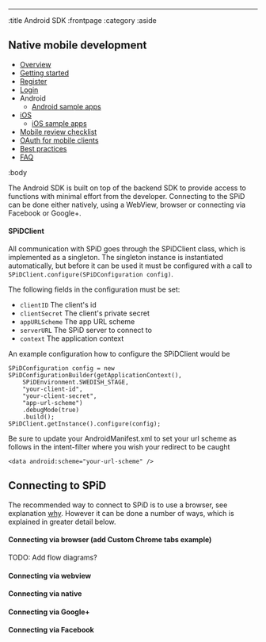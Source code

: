 --------------------------------------------------------------------------------
:title Android SDK
:frontpage
:category
:aside

## Native mobile development

- [Overview](/mobile/overview/)
- [Getting started](/mobile/mobile-development/)
- [Register](/mobile/register/)
- [Login](/mobile/login/)
- Android
    - [Android sample apps](/sdks/android/sample-apps/)
- [iOS](/sdks/ios/)
    - [iOS sample apps](/sdks/ios/sample-apps/)
- [Mobile review checklist](/mobile/reviews/)
- [OAuth for mobile clients](/mobile/oauth-authentication-on-mobile-devices/)
- [Best practices](/mobile/best-practices/)
- [FAQ](/mobile/faq/)

:body

The Android SDK is built on top of the backend SDK to provide access to functions with minimal effort from 
the developer. Connecting to the SPiD can be done either natively, using a WebView, browser or connecting via
Facebook or Google+.

#### SPiDClient

All communication with SPiD goes through the SPiDClient class, which is implemented as a singleton. The singleton instance is instantiated 
automatically, but before it can be used it must be configured with a call to <code>SPiDClient.configure(SPiDConfiguration config)</code>.

The following fields in the configuration must be set:

- `clientID` The client's id
- `clientSecret` The client's private secret
- `appURLScheme` The app URL scheme
- `serverURL` The SPiD server to connect to
- `context` The application context

An example configuration how to configure the SPiDClient would be

```
SPiDConfiguration config = new SPiDConfigurationBuilder(getApplicationContext(),
	SPiDEnvironment.SWEDISH_STAGE,
    "your-client-id",
    "your-client-secret",
    "app-url-scheme")
    .debugMode(true)
    .build();
SPiDClient.getInstance().configure(config);
```

Be sure to update your AndroidManifest.xml to set your url scheme as follows in the intent-filter where you wish your redirect to be caught

	<data android:scheme="your-url-scheme" />

## Connecting to SPiD

The recommended way to connect to SPiD is to use a browser, see explanation [why](/mobile/oauth-authentication-on-mobile-devices/).
However it can be done a number of ways, which is explained in greater detail below.

#### Connecting via browser (add Custom Chrome tabs example)

TODO: Add flow diagrams?

#### Connecting via webview

#### Connecting via native

#### Connecting via Google+

#### Connecting via Facebook
